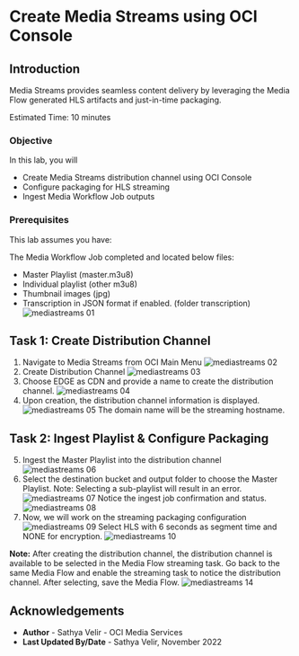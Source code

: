 # Create Media Streams using OCI Console

## Introduction

Media Streams provides seamless content delivery by leveraging the Media Flow generated HLS artifacts and just-in-time packaging. 

Estimated Time: 10 minutes

### Objective 

In this lab, you will
* Create Media Streams distribution channel using OCI Console
* Configure packaging for HLS streaming
* Ingest Media Workflow Job outputs


### Prerequisites

This lab assumes you have:

The Media Workflow Job completed and located below files:
- Master Playlist (master.m3u8)
- Individual playlist (other m3u8)
- Thumbnail images (jpg)
- Transcription in JSON format if enabled. (folder transcription)
![mediastreams 01](images/master-playlist.png " ") 

## Task 1: Create Distribution Channel
1. Navigate to Media Streams from OCI Main Menu 
   ![mediastreams 02](images/navigate-media-streams.png " ") 
2. Create Distribution Channel
   ![mediastreams 03](images/create-distribution-channel.png " ")
3. Choose EDGE as CDN and provide a name to create the distribution channel.
   ![mediastreams 04](images/select-cdn.png " ")
4. Upon creation, the distribution channel information is displayed.
   ![mediastreams 05](images/confirm-distribution-channel.png " ")
   The domain name will be the streaming hostname.
## Task 2: Ingest Playlist & Configure Packaging 

5. Ingest the Master Playlist into the distribution channel
   ![mediastreams 06](images/ingest.png " ")
6. Select the destination bucket and output folder to choose the Master Playlist.
   Note: Selecting a sub-playlist will result in an error.
   ![mediastreams 07](images/select-master-playlist.png " ")
   Notice the ingest job confirmation and status. 
   ![mediastreams 08](images/ingest-job-completion.png " ")
7. Now, we will work on the streaming packaging configuration
   ![mediastreams 09](images/create-streaming-package.png " ")
   Select HLS with 6 seconds as segment time and NONE for encryption. 
   ![mediastreams 10](images/configure-streaming-package.png " ")

**Note:**  After creating the distribution channel, the distribution channel is available to be selected in the Media Flow streaming task.
Go back to the same Media Flow and enable the streaming task to notice the distribution channel. After selecting, save the Media Flow. 
![mediastreams 14](images/media-flow-streaming-task.png " ")

## Acknowledgements
- **Author** - Sathya Velir - OCI Media Services
- **Last Updated By/Date** - Sathya Velir, November 2022
